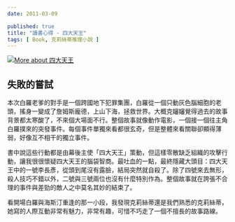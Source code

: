 ```yaml
---
date: 2011-03-09

published: true
title: "讀書心得 - 四大天王"
tags: [ Book, 克莉絲蒂推理小說 ]
---
```


<a href="http://www.anobii.com/books/%E5%9B%9B%E5%A4%A7%E5%A4%A9%E7%8E%8B/9789573247623/01bc27ba27b844155c/" class="book-cover" title="More about 四大天王"><img alt="More about 四大天王" src="http://image.anobii.com/anobi/image_book.php?type=5&amp;item_id=01bc27ba27b844155c&amp;time=0"  title="More about 四大天王" class="left" /></a>

## 失敗的嘗試

本次白羅老爹的對手是一個跨國地下犯罪集團，白羅從一個只動灰色腦細胞的老頭，搖身一變成了詹姆斯龐德，上山下海，拯救世界。大概克嬸嬸覺得過去的故事背景都太寒酸了，不來個大場面不行。整個故事就像動作電影，一個接一個往主角白羅撲來的突發事件。每個事件單獨來看都很玄奇，但是整體來看關聯卻顯得薄弱，好像互不相干的獨立事件。



書中說這些行動都是由幕後主使「四大天王」策動，但這樣零散缺乏組織的攻擊行動，讓我很很懷疑四大天王的腦袋智商。最吐血的一點，最終隱藏大頭目：四大天王中的一號李長彥，從頭到尾沒有露臉，結局突然就自殺了。除了四號來去無形，殺人技巧不錯以外，二號與三號兩位也沒有什麼特別作為。整個故事就在誇張不合理的事件與差勁的敵人之中莫名其妙的結束了。

看開場白羅與海斯汀重逢的那一小段，我發現克莉絲蒂還是我們熟悉的克莉絲蒂，她寫的人際互動非常有魅力，非常有趣，可惜不巧走了一個不擅長的故事路線。
